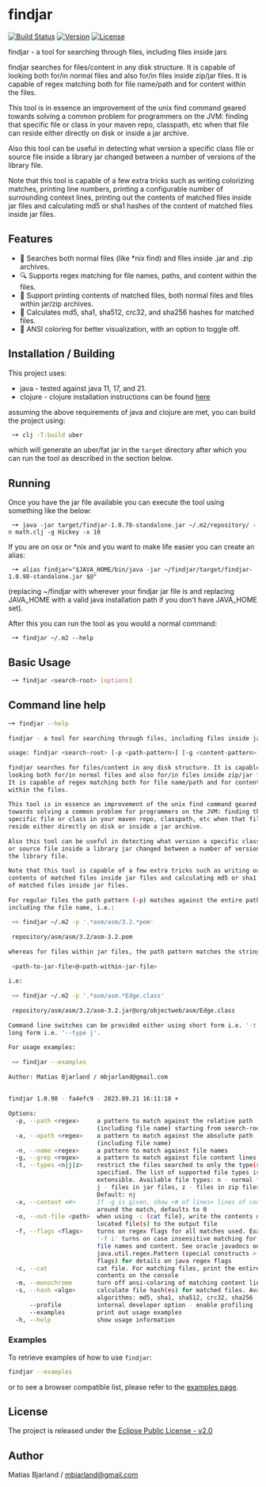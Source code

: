 # findjar

[![Build Status](https://github.com/mbjarland/findjar/actions/workflows/ci.yml/badge.svg)](https://github.com/mbjarland/findjar/actions)
[![Version](https://img.shields.io/badge/version-1.0.98-brightgreen)](https://img.shields.io/badge/version-1.0.98-brightgreen)
[![License](https://img.shields.io/badge/License-EPL_2.0-green.svg)](https://www.eclipse.org/legal/epl-2.0/)

findjar - a tool for searching through files, including files inside jars 

findjar searches for files/content in any disk structure. It is capable of looking both for/in normal files and also for/in files inside zip/jar files. It is capable of regex matching both for file name/path and for content within the files. 
 
This tool is in essence an improvement of the unix find command geared towards solving a common problem for programmers on the JVM: finding that specific file or class in your maven repo, classpath, etc when that file can reside either directly on disk or inside a jar archive. 
 
Also this tool can be useful in detecting what version a specific class file or source file inside a library jar changed between a number of versions of the library file. 
 
Note that this tool is capable of a few extra tricks such as writing colorizing matches, printing line numbers, printing a configurable number of surrounding context lines, printing out the contents of matched files inside jar files and calculating md5 or sha1 hashes of the content of matched files inside jar files. 

## Features

- 📂 Searches both normal files (like \*nix find) and files inside .jar and .zip archives.
- 🔍 Supports regex matching for file names, paths, and content within the files.
- 📜 Support printing contents of matched files, both normal files and files within jar/zip archives.
- 🔐 Calculates md5, sha1, sha512, crc32, and sha256 hashes for matched files.
- 🌈 ANSI coloring for better visualization, with an option to toggle off.

## Installation / Building

This project uses:

  * java - tested against java 11, 17, and 21. 
  * clojure - clojure installation instructions can be found [here](https://clojure.org/guides/install_clojure)
  
assuming the above requirements of java and clojure are met, you can build the project using: 

```bash
 ─➤ clj -T:build uber
```

which will generate an uber/fat jar in the `target` directory after which you can run the tool as described in the section below. 

## Running

Once you have the jar file available you can execute the tool using something like the below: 

```
 ─➤ java -jar target/findjar-1.0.78-standalone.jar ~/.m2/repository/ -n math.clj -g Hickey -x 10
 ```

If you are on osx or \*nix and you want to make life easier you can create an alias: 

```
 ─➤ alias findjar="$JAVA_HOME/bin/java -jar ~/findjar/target/findjar-1.0.98-standalone.jar $@"
```
(replacing ~/findjar with wherever your findjar jar file is and replacing JAVA_HOME with a valid java installation path if you don't have JAVA_HOME set).

After this you can run the tool as you would a normal command: 

```
 ─➤ findjar ~/.m2 --help
```


## Basic Usage

```bash
 ─➤ findjar <search-root> [options]
```

## Command line help

```bash
─➤ findjar --help
 
findjar - a tool for searching through files, including files inside jars 
 
usage: findjar <search-root> [-p <path-pattern>] [-g <content-pattern>] [...] 
 
findjar searches for files/content in any disk structure. It is capable of 
looking both for/in normal files and also for/in files inside zip/jar files. 
It is capable of regex matching both for file name/path and for content 
within the files. 
 
This tool is in essence an improvement of the unix find command geared 
towards solving a common problem for programmers on the JVM: finding that 
specific file or class in your maven repo, classpath, etc when that file can 
reside either directly on disk or inside a jar archive. 
 
Also this tool can be useful in detecting what version a specific class file 
or source file inside a library jar changed between a number of versions of 
the library file. 
 
Note that this tool is capable of a few extra tricks such as writing out the 
contents of matched files inside jar files and calculating md5 or sha1 hashes 
of matched files inside jar files. 
 
For regular files the path pattern (-p) matches against the entire path, 
including the file name, i.e.: 
 
 ~> findjar ~/.m2 -p '.*asm/asm/3.2.*pom' 
 
 repository/asm/asm/3.2/asm-3.2.pom 
 
whereas for files within jar files, the path pattern matches the string: 
 
 <path-to-jar-file>@<path-within-jar-file> 
 
i.e: 
 
 ~> findjar ~/.m2 -p '.*asm/asm.*Edge.class' 
 
 repository/asm/asm/3.2/asm-3.2.jar@org/objectweb/asm/Edge.class 
 
Command line switches can be provided either using short form i.e. '-t j' or 
long form i.e. '--type j'. 
 
For usage examples: 
 
 ~> findjar --examples 
 
Author: Matias Bjarland / mbjarland@gmail.com 
 
 
findjar 1.0.98 - fa4efc9 - 2023.09.21 16:11:18 + 
 
Options: 
  -p, --path <regex>     a pattern to match against the relative path 
                         (including file name) starting from search-root
  -a, --apath <regex>    a pattern to match against the absolute path 
                         (including file name)
  -n, --name <regex>     a pattern to match against file names
  -g, --grep <regex>     a pattern to match against file content lines
  -t, --types <n|j|z>    restrict the files searched to only the type(s) 
                         specified. The list of supported file types is 
                         extensible. Available file types: n - normal files, 
                         j - files in jar files, z - files in zip files. 
                         Default: nj
  -x, --context <#>      If -g is given, show <# of lines> lines of context 
                         around the match, defaults to 0
  -o, --out-file <path>  when using -c (cat file), write the contents of the 
                         located file(s) to the output file
  -f, --flags <flags>    turns on regex flags for all matches used. Example: 
                         '-f i' turns on case insensitive matching for both 
                         file names and content. See oracle javadocs on 
                         java.util.regex.Pattern (special constructs > match 
                         flags) for details on java regex flags
  -c, --cat              cat file. For matching files, print the entire file 
                         contents on the console
  -m, --monochrome       turn off ansi-coloring of matching content lines
  -s, --hash <algo>      calculate file hash(es) for matched files. Available 
                         algorithms: md5, sha1, sha512, crc32, sha256
      --profile          internal developer option - enable profiling
      --examples         print out usage examples
  -h, --help             show usage information

```

### Examples

To retrieve examples of how to use `findjar`:

```bash
findjar --examples
```

or to see a browser compatible list, please refer to the [examples page](https://github.com/mbjarland/findjar/blob/master/examples.md).

## License

The project is released under the [Eclipse Public License - v2.0](https://www.eclipse.org/legal/epl-2.0/)

## Author

Matias Bjarland / [mbjarland@gmail.com](mailto:mbjarland@gmail.com)

